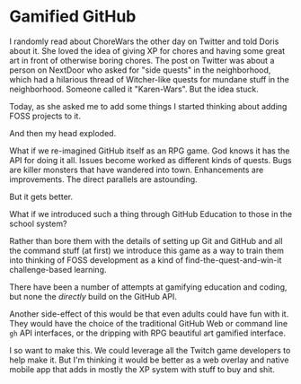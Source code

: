# Gamified GitHub

I randomly read about ChoreWars the other day on Twitter and told Doris
about it. She loved the idea of giving XP for chores and having some
great art in front of otherwise boring chores. The post on Twitter was
about a person on NextDoor who asked for "side quests" in the
neighborhood, which had a hilarious thread of Witcher-like quests for
mundane stuff in the neighborhood. Someone called it "Karen-Wars". But
the idea stuck.

Today, as she asked me to add some things I started thinking about
adding FOSS projects to it. 

And then my head exploded.

What if we re-imagined GitHub itself as an RPG game. God knows it has
the API for doing it all. Issues become worked as different kinds of
quests. Bugs are killer monsters that have wandered into town.
Enhancements are improvements. The direct parallels are astounding.

But it gets better.

What if we introduced such a thing through GitHub Education to those in
the school system?

Rather than bore them with the details of setting up Git and GitHub and
all the command stuff (at first) we introduce this game as a way to
train them into thinking of FOSS development as a kind of
find-the-quest-and-win-it challenge-based learning. 

There have been a number of attempts at gamifying education and coding,
but none the *directly* build on the GitHub API. 

Another side-effect of this would be that even adults could have fun
with it. They would have the choice of the traditional GitHub Web or
command line `gh` API interfaces, or the dripping with RPG beautiful art
gamified interface. 

I so want to make this. We could leverage all the Twitch game developers
to help make it. But I'm thinking it would be better as a web overlay
and native mobile app that adds in mostly the XP system with stuff to
buy and shit.
